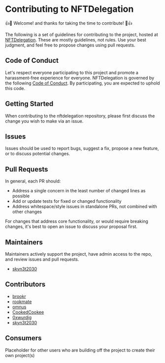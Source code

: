 # Contributing to NFTDelegation

:+1::tada: Welcome! and thanks for taking the time to contribute! :tada::+1:

The following is a set of guidelines for contributing to the project, hosted at [NFTDelegation](https://github.com/6529-Collections/nftdelegation). These are mostly guidelines, not rules. Use your best judgment, and feel free to propose changes using pull requests.


## Code of Conduct

Let's respect everyone participating to this project and promote a harassment-free experience for everyone. NFTDelegation is governed by the following [Code of Conduct](CODE_OF_CONDUCT.md). By participating, you are expected to uphold this code.

## Getting Started

When contributing to the nftdelegation repository, please first discuss the change you wish to make via an issue.

## Issues

Issues should be used to report bugs, suggest a fix, propose a new feature, or to discuss potential changes.

## Pull Requests

In general, each PR should:

- Address a single concern in the least number of changed lines as possible
- Add or update tests for fixed or changed functionality
- Address whitespace/style issues in standalone PRs, not combined with other changes

For changes that address core functionality, or would require breaking changes, it's best to open an issue to discuss your proposal first.

## Maintainers

Maintainers actively support the project, have admin access to the repo, and review issues and pull requests.

- [skyn3t2030](https://github.com/skyn3t2030)

## Contributors

- [brookr](https://github.com/brookr)
- [rookmate](https://github.com/rookmate)
- [omnus](https://github.com/omnus)
- [CookedCookee](https://github.com/CookedCookee)
- [0xwurdig](https://github.com/0xwurdig)
- [skyn3t2030](https://github.com/skyn3t2030)

## Consumers
Placeholder for other users who are building off the project to create their own project(s)

